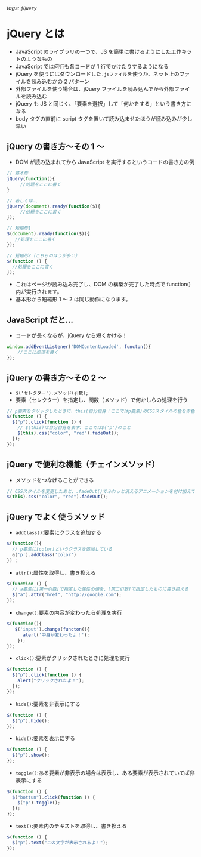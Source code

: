###### tags: `jQuery`

# jQuery とは

- JavaScript のライブラリの一つで、JS を簡単に書けるようにした工作キットのようなもの
- JavaScript では何行も各コードが 1 行でかけたりするようになる
- jQuery を使うにはダウンロードした`.jsファイル`を使うか、ネット上のファイルを読み込むかの 2 パターン
- 外部ファイルを使う場合は、jQuery ファイルを読み込んでから外部ファイルを読み込む
- jQuery も JS と同じく、「要素を選択」して「何かをする」という書き方になる
- body タグの直前に script タグを置いて読み込ませたほうが読み込みが少し早い

## jQuery の書き方～その 1 ～

- DOM が読み込まれてから JavaScript を実行するというコードの書き方の例

```js
// 基本形
jQuery(function(){
     //処理をここに書く
}

// 若しくは…、
jQuery(document).ready(function($){
     //処理をここに書く
});
```

```js
// 短縮形1
$(document).ready(function($)){
   //処理をここに書く
});
```

```js
// 短縮形2（こちらのほうが多い）
$(function () {
  //処理をここに書く
});
```

- これはページが読み込み完了し、DOM の構築が完了した時点で function()内が実行されます。
- 基本形から短縮形 1 ～ 2 は同じ動作になります。

## JavaScript だと…

- コードが長くなるが、jQuery なら短くかける！

```js
window.addEventListener('DOMContentLoaded', functon(){
    //ここに処理を書く
});
```

## jQuery の書き方～その 2 ～

- `$('セレクター').メソッド(引数);`
- 要素（セレクター）を指定し、関数（メソッド）で何かしらの処理を行う

```js
// p要素をクリックしたときに、this(自分自身：ここではp要素)のCSSスタイルの色を赤色に変更する
$(function () {
  $("p").click(function () {
    // $(this)は自分自身を表す、ここでは$('p')のこと
    $(this).css("color", "red").fadeOut();
  });
});
```

## jQuery で便利な機能（チェインメソッド）

- メソッドをつなげることができる

```js
// CSSスタイルを変更したあと、.fadeOut()でふわっと消えるアニメーションを付け加えている
$(this).css("color", "red").fadeOut();
```

## jQuery でよく使うメソッド

- `addClass()`:要素にクラスを追加する

```js
$(function(){
  // p要素に[color]というクラスを追加している
  &('p').addClass('color')
}) ;
```

- `attr()`:属性を取得し、書き換える

```js
$(function () {
  // a要素に[第一引数]で指定した属性の値を、[第二引数]で指定したものに書き換える
  $("a").attr("href", "http://google.com");
});
```

- `change()`:要素の内容が変わったら処理を実行

```js
$(function(){
   $('input').change(functon(){
      alert('中身が変わったよ！');
    });
});
```

- `click()`:要素がクリックされたときに処理を実行

```js
$(function () {
  $("p").click(function () {
    alert("クリックされたよ！");
  });
});
```

- `hide()`:要素を非表示にする

```js
$(function () {
  $("p").hide();
});
```

- `hide()`:要素を表示にする

```js
$(function () {
  $("p").show();
});
```

- `toggle()`:ある要素が非表示の場合は表示し、ある要素が表示されていてば非表示にする

```js
$(function () {
  $("bottun").click(function () {
    $("p").toggle();
  });
});
```

- `text()`:要素内のテキストを取得し、書き換える

```js
$(function () {
  $("p").text("この文字が表示されるよ！");
});
```
